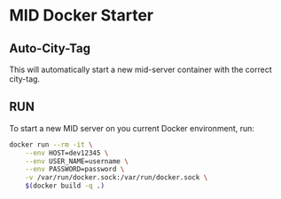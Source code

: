 # MID Docker Starter

## Auto-City-Tag

This will automatically start a new mid-server container with the correct city-tag.

## RUN

To start a new MID server on you current Docker environment, run:

```bash
docker run --rm -it \
    --env HOST=dev12345 \
    --env USER_NAME=username \
    --env PASSWORD=password \
    -v /var/run/docker.sock:/var/run/docker.sock \
    $(docker build -q .)
```
